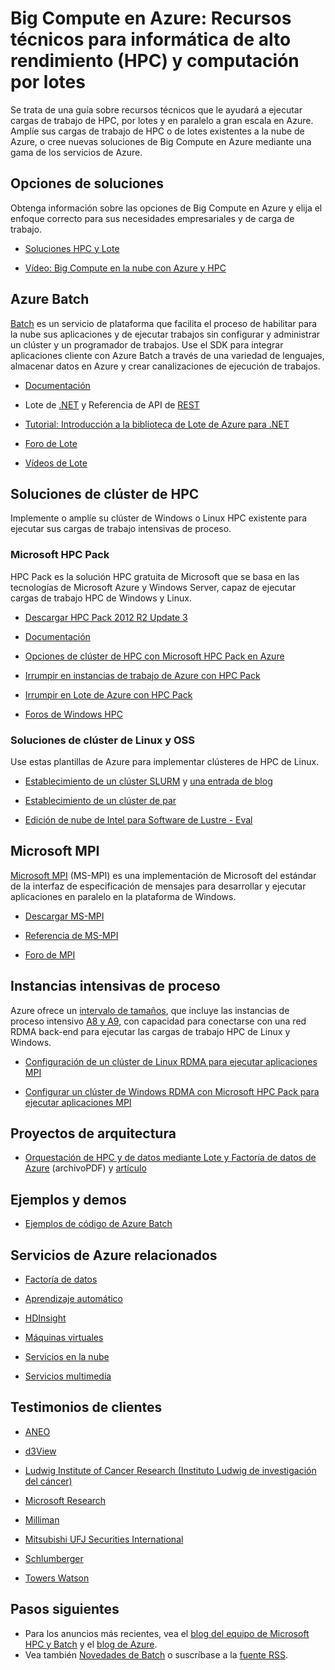 <properties
   pageTitle="Recursos para cargas de trabajo de lotes y HPC en la nube | Microsoft Azure"
   description="Enumera los recursos técnicos para ayudarle a ejecutar cargas de trabajo por lotes, a gran escala en paralelo y de informática de alto rendimiento (HPC) en Azure."
   services="batch, cloud-services, virtual-machines"
   documentationCenter=""
   authors="dlepow"
   manager="timlt"
   editor=""/>

<tags
   ms.service="multiple"
   ms.devlang="multiple"
   ms.topic="get-started-article"
   ms.tgt_pltfrm="NA"
   ms.workload="big-compute"
   ms.date="01/26/2016"
   ms.author="danlep"/>

# Big Compute en Azure: Recursos técnicos para informática de alto rendimiento (HPC) y computación por lotes
Se trata de una guía sobre recursos técnicos que le ayudará a ejecutar cargas de trabajo de HPC, por lotes y en paralelo a gran escala en Azure. Amplíe sus cargas de trabajo de HPC o de lotes existentes a la nube de Azure, o cree nuevas soluciones de Big Compute en Azure mediante una gama de los servicios de Azure.

## Opciones de soluciones

Obtenga información sobre las opciones de Big Compute en Azure y elija el enfoque correcto para sus necesidades empresariales y de carga de trabajo.

* [Soluciones HPC y Lote](batch-hpc-solutions.md)

* [Vídeo: Big Compute en la nube con Azure y HPC](https://azure.microsoft.com/documentation/videos/teched-europe-2014-big-compute-in-the-cloud-with-high-performance-computing-on-azure/)


## Azure Batch

[Batch](https://azure.microsoft.com/services/batch/) es un servicio de plataforma que facilita el proceso de habilitar para la nube sus aplicaciones y de ejecutar trabajos sin configurar y administrar un clúster y un programador de trabajos. Use el SDK para integrar aplicaciones cliente con Azure Batch a través de una variedad de lenguajes, almacenar datos en Azure y crear canalizaciones de ejecución de trabajos.

* [Documentación](https://azure.microsoft.com/documentation/services/batch/)

* Lote de [.NET](https://msdn.microsoft.com/library/azure/mt348682.aspx) y Referencia de API de [REST](https://msdn.microsoft.com/library/azure/dn820158.aspx)

* [Tutorial: Introducción a la biblioteca de Lote de Azure para .NET](batch-dotnet-get-started.md)

* [Foro de Lote](https://social.msdn.microsoft.com/Forums/es-ES/home?forum=azurebatch)

* [Vídeos de Lote](https://azure.microsoft.com/documentation/videos/index/?services=batch)

## Soluciones de clúster de HPC

Implemente o amplíe su clúster de Windows o Linux HPC existente para ejecutar sus cargas de trabajo intensivas de proceso.

### Microsoft HPC Pack

HPC Pack es la solución HPC gratuita de Microsoft que se basa en las tecnologías de Microsoft Azure y Windows Server, capaz de ejecutar cargas de trabajo HPC de Windows y Linux.

* [Descargar HPC Pack 2012 R2 Update 3](https://www.microsoft.com/download/details.aspx?id=49922)

* [Documentación](https://technet.microsoft.com/library/jj899572.aspx)


* [Opciones de clúster de HPC con Microsoft HPC Pack en Azure](../virtual-machines/virtual-machines-hpcpack-cluster-options.md)

* [Irrumpir en instancias de trabajo de Azure con HPC Pack](https://technet.microsoft.com/library/gg481749.aspx)

* [Irrumpir en Lote de Azure con HPC Pack](https://technet.microsoft.com/library/mt612877.aspx)


* [Foros de Windows HPC](https://social.microsoft.com/Forums/home?category=windowshpc)

### Soluciones de clúster de Linux y OSS

Use estas plantillas de Azure para implementar clústeres de HPC de Linux.

* [Establecimiento de un clúster SLURM](https://azure.microsoft.com/documentation/templates/slurm/) y [una entrada de blog](http://blogs.technet.com/b/windowshpc/archive/2015/06/06/deploy-a-slurm-cluster-on-azure.aspx)

* [Establecimiento de un clúster de par](https://azure.microsoft.com/documentation/templates/torque-cluster/)

* [Edición de nube de Intel para Software de Lustre - Eval](https://azure.microsoft.com/marketplace/partners/intel/lustre-cloud-edition-evaleval-lustre-2-7/)

## Microsoft MPI

[Microsoft MPI](https://msdn.microsoft.com/library/bb524831.aspx) (MS-MPI) es una implementación de Microsoft del estándar de la interfaz de especificación de mensajes para desarrollar y ejecutar aplicaciones en paralelo en la plataforma de Windows.


* [Descargar MS-MPI](http://go.microsoft.com/FWLink/p/?LinkID=389556)

* [Referencia de MS-MPI](https://msdn.microsoft.com/library/dn473458.aspx)

* [Foro de MPI](https://social.microsoft.com/Forums/es-ES/home?forum=windowshpcmpi)

## Instancias intensivas de proceso

Azure ofrece un [intervalo de tamaños](../virtual-machines/virtual-machines-size-specs.md), que incluye las instancias de proceso intensivo [A8 y A9](../virtual-machines/virtual-machines-a8-a9-a10-a11-specs.md), con capacidad para conectarse con una red RDMA back-end para ejecutar las cargas de trabajo HPC de Linux y Windows.

* [Configuración de un clúster de Linux RDMA para ejecutar aplicaciones MPI](../virtual-machines/virtual-machines-linux-cluster-rdma.md)

* [Configurar un clúster de Windows RDMA con Microsoft HPC Pack para ejecutar aplicaciones MPI](../virtual-machines/virtual-machines-windows-hpcpack-cluster-rdma.md)

## Proyectos de arquitectura

* [Orquestación de HPC y de datos mediante Lote y Factoría de datos de Azure](http://go.microsoft.com/fwlink/?linkid=717686) (archivoPDF) y [artículo](../data-factory/data-factory-data-processing-using-batch.md)

## Ejemplos y demos

* [Ejemplos de código de Azure Batch](https://github.com/Azure/azure-batch-samples)

## Servicios de Azure relacionados

* [Factoría de datos](https://azure.microsoft.com/documentation/services/data-factory/)

* [Aprendizaje automático](https://azure.microsoft.com/documentation/services/machine-learning/)

* [HDInsight](https://azure.microsoft.com/documentation/services/hdinsight/)

* [Máquinas virtuales](https://azure.microsoft.com/documentation/services/virtual-machines/)

* [Servicios en la nube](https://azure.microsoft.com/documentation/services/cloud-services/)

* [Servicios multimedia](https://azure.microsoft.com/documentation/services/media-services/)

## Testimonios de clientes


* [ANEO](https://customers.microsoft.com/Pages/CustomerStory.aspx?recid=4168) 

* [d3View](https://customers.microsoft.com/Pages/CustomerStory.aspx?recid=22088)

* [Ludwig Institute of Cancer Research (Instituto Ludwig de investigación del cáncer)](https://customers.microsoft.com/Pages/CustomerStory.aspx?recid=5830)

* [Microsoft Research](https://customers.microsoft.com/Pages/CustomerStory.aspx?recid=15634)

* [Milliman](https://customers.microsoft.com/Pages/CustomerStory.aspx?recid=14967)

* [Mitsubishi UFJ Securities International](https://customers.microsoft.com/Pages/CustomerStory.aspx?recid=26266)

* [Schlumberger](http://azure.microsoft.com/blog/big-compute-for-large-engineering-simulations)

* [Towers Watson](https://customers.microsoft.com/Pages/CustomerStory.aspx?recid=18222)







## Pasos siguientes

* Para los anuncios más recientes, vea el [blog del equipo de Microsoft HPC y Batch](http://blogs.technet.com/b/windowshpc/) y el [blog de Azure](https://azure.microsoft.com/blog/tag/hpc/).
* Vea también [Novedades de Batch](https://azure.microsoft.com/updates/?service=batch) o suscríbase a la [fuente RSS](https://azure.microsoft.com/updates/feed/?service=batch).

<!---HONumber=AcomDC_0224_2016-->